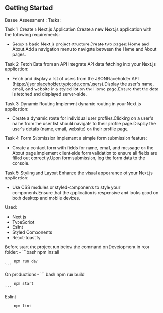
## Getting Started
Baseel Assessment : 
Tasks:

Task 1: Create a Next.js Application Create a new Next.js application with the following requirements:
* Setup a basic Next.js project structure.Create two pages: Home and About.Add a navigation menu to navigate between the Home and About pages.

Task 2: Fetch Data from an API Integrate API data fetching into your Next.js application:
* Fetch and display a list of users from the JSONPlaceholder API (https://jsonplaceholder.typicode.com/users).Display the user's name, email, and website in a styled list on the Home page.Ensure that the data is fetched and displayed server-side.

Task 3: Dynamic Routing Implement dynamic routing in your Next.js application:
* Create a dynamic route for individual user profiles.Clicking on a user's name from the user list should navigate to their profile page.Display the user's details (name, email, website) on their profile page.

Task 4: Form Submission Implement a simple form submission feature:
* Create a contact form with fields for name, email, and message on the About page.Implement client-side form validation to ensure all fields are filled out correctly.Upon form submission, log the form data to the console.

Task 5: Styling and Layout Enhance the visual appearance of your Next.js application:
* Use CSS modules or styled-components to style your components.Ensure that the application is responsive and looks good on both desktop and mobile devices.

Used:
 - Next js 
 - TypeScript
 - Eslint
 - Styled Components
 - React-toastify

Before start the project run below the command 
on Development in root folder:
    - ```bash 
        npm install 

        npm run dev
    ```
On productions 
    - ``` bash 
        npm run build 

        npm start 
    ```
    
Eslint
```bash 
    npm lint
```